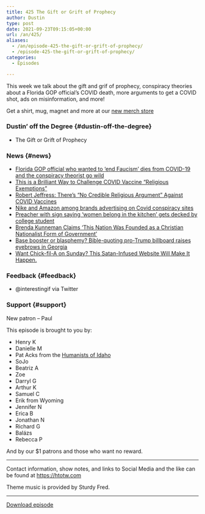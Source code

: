 ```yaml
---
title: 425 The Gift or Grift of Prophecy
author: Dustin
type: post
date: 2021-09-23T09:15:05+00:00
url: /an/425/
aliases:
  - /an/episode-425-the-gift-or-grift-of-prophecy/
  - /episode-425-the-gift-or-grift-of-prophecy/
categories:
  - Episodes

---
```

<div id="buzzsprout-player-10552684"></div><script src="https://www.buzzsprout.com/1983601/10552684-425-the-gift-or-grift-of-prophecy.js?container_id=buzzsprout-player-10552684&player=small" type="text/javascript" charset="utf-8"></script>

This week we talk about the gift and grif of prophecy, conspiracy theories about a Florida GOP official&#8217;s COVID death, more arguments to get a COVID shot, ads on misinformation, and more!

Get a shirt, mug, magnet and more at our <a href="https://htotw.com/store" target="_blank" rel="noopener">new merch store</a>

<!--more-->

### Dustin&#8217; off the Degree {#dustin-off-the-degree}

  * The Gift or Grift of Prophecy

### News {#news}

  * <a href="https://www.rawstory.com/florida-gop-official-dies/" target="_blank" rel="noopener">Florida GOP official who wanted to &#8216;end Faucism&#8217; dies from COVID-19 and the conspiracy theorist go wild</a>
  *  <a href="https://friendlyatheist.patheos.com/2021/09/17/this-is-a-brilliant-way-to-challenge-covid-vaccine-religious-exemptions/" target="_blank" rel="noopener">This is a Brilliant Way to Challenge COVID Vaccine &#8220;Religious Exemptions&#8221;</a>
  *  <a href="https://friendlyatheist.patheos.com/2021/09/20/robert-jeffress-theres-no-credible-religious-argument-against-covid-vaccines/" target="_blank" rel="noopener">Robert Jeffress: There&#8217;s &#8220;No Credible Religious Argument&#8221; Against COVID Vaccines</a>
  *  <a href="https://www.theguardian.com/world/2021/sep/18/nike-amazon-among-brands-advertising-on-covid-conspiracy-sites" target="_blank" rel="noopener">Nike and Amazon among brands advertising on Covid conspiracy sites</a>
  *  <a href="https://www.rawstory.com/the-university-of-alabama-at-birmingham/" target="_blank" rel="noopener">Preacher with sign saying &#8216;women belong in the kitchen&#8217; gets decked by college student</a>
  *  <a href="https://www.rightwingwatch.org/post/brenda-kunneman-claims-this-nation-was-founded-as-a-christian-nationalist-form-of-government/" target="_blank" rel="noopener">Brenda Kunneman Claims &#8216;This Nation Was Founded as a Christian Nationalist Form of Government&#8217;</a>
  *  <a href="https://religionnews.com/2021/09/17/base-booster-or-blasphemy-bible-quoting-pro-trump-billboard-raises-eyebrows-in-georgians/" target="_blank" rel="noopener">Base booster or blasphemy? Bible-quoting pro-Trump billboard raises eyebrows in Georgia</a>
  *  <a href="https://friendlyatheist.patheos.com/2021/09/21/want-chick-fil-a-on-sunday-this-satan-infused-website-will-make-it-happen/" target="_blank" rel="noopener">Want Chick-fil-A on Sunday? This Satan-Infused Website Will Make It Happen.</a>

### Feedback {#feedback}

  * <span class="citation" data-cites="interestingif">@interestingif</span> via Twitter

### Support {#support}

New patron &#8211; Paul

This episode is brought to you by:

  * Henry K
  * Danielle M
  * Pat Acks from the <a href="https://www.humanistsofidaho.org/" target="_blank" rel="noopener">Humanists of Idaho</a>
  * SoJo
  * Beatriz A
  * Zoe
  * Darryl G
  * Arthur K
  * Samuel C
  * Erik from Wyoming
  * Jennifer N
  * Erica B
  * Jonathan N
  * Richard G
  * Balázs
  * Rebecca P

And by our $1 patrons and those who want no reward.

* * *

Contact information, show notes, and links to Social Media and the like can be found at <https://htotw.com>

Theme music is provided by Sturdy Fred.

* * *

<a href="https://cdn.nomads.studio/file/nsp-media/atheist_nomads_425.mp3" target="_blank" rel="noopener">Download episode</a>

&nbsp;

&nbsp;